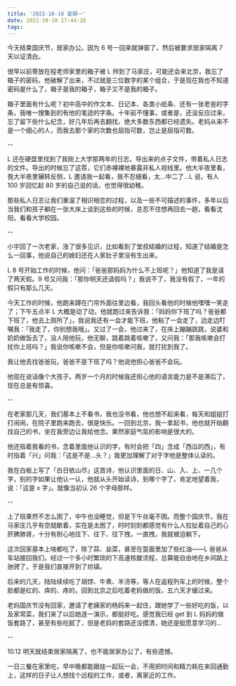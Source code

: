 ```yaml
---
title: '2022-10-10 星期一'
date: 2022-10-10 17:44:16
tags:
---
```


今天结束国庆节，居家办公。因为 6 号一回来就弹窗了，然后被要求居家隔离 7 天以证清白。

很早以前寄放在程老师家里的箱子被 L 拎到了马家庄，可能还会来北京，我忘了箱子的密码，他破解了出来，不过就是三位数字的某个组合，于是现在我也不知道密码是什么了，箱子是我的箱子，箱子又不是我的箱子。

箱子里面有什么呢？初中高中的作文本、日记本、各类小纸条、还有一张老爸的字条，我唯一搜集到的有他的笔迹的字条。十年前不懂事，或者是，还没反应过来，忘了留下些什么纪念，好几年后再去翻找，绝大多数东西都已经遗失。老妈从来不是一个细心的人，而我去那个家的次数也屈指可数，岂止是屈指可数。

--

L 还在硬盘里找到了我刚上大学那两年的日志，导出来的点子文件，带着私人日志的文件。导出的时候忘了这茬，它们赤裸裸地暴露非私人视线里。他大半夜里看，我大半夜里辗转反侧，L 邀请我一起看，我不忍细看，太...中二了...L 说，有人 100 岁回忆起 80 岁的自己说的话，也觉得很幼稚。

那些私人日志让我们重温了相识相恋的过程，以及一些不可描述的事件，多年以后当我们和孩子躺在一张大床上谈到这些的时候，总忍不住想再回去一趟，看看沈阳，看看大学校园。

--

小宇回了一次老家，涨了很多见识，比如看到了堂叔结婚的过程，知道了结婚是怎么一回事，他说自己的媳妇还在人家肚子里没有生出来。

L 8 号开始工作的时候，他问：「爸爸那妈妈为什么不上班呢？」他知道了我是请了两天假。9 号又问我：「那你明天还请假吗？」我说不了，我没有假了，一年的假只有那么几天。

今天工作的时候，他跑来蹲在门帘外面往里边看，我回头看他的时候他嘿嘿一笑走了；下午五点半 L 大概是动了动，他就跑过来告诉我：「妈妈你下班了吗？爸爸都下班了，他去上厕所了」，我说我还有一会才能下班，他粘了一会走了，边走边叮嘱我：「我走了，你别想我哦」。又过了一会，他过来了，在床上蹦蹦跳跳，说婆和奶奶做饭去了，没人陪他玩，他无聊，跳着跳着咳嗽了，又问我：「那我咳嗽会打扰你上班吗？」我说你咳嗽不会，但是你咳嗽问我，就打扰到我了。

我让他去找爸爸玩，爸爸不是下班了吗？他说他担心爸爸不会玩。

他现在说话像个大孩子。两岁一个月的时候我还担心他的语言能力是不是滞后了，现在总是有惊喜。

--

在老家那几天，我们基本上不看书，我也没书看，他也想不起来看，每天和姐姐打打闹闹，在院子里跑来跑去，很是快乐。一回到北京，我一拿起书，他也就开始翻找自己的书，坐在我旁边让我给他念。果然家庭气氛的影响是很大的。

他还指着我看的书，念着里面他认识的字，有时会把「四」念成「西瓜的西」，有时指着「兴」问我：「这是不是...头？」我更加理解了对于字他是整体认读的。

我在白板上写了「白日依山尽」这首诗，他认识里面的日、山、入、上、一几个字，别的字如果让他认一认，他就从头开始读诗，到哪个字了，肯定地望着我，说：「这是 x 字」。就像当初认 26 个字母那样。

--

上了班果然不怎么困了，中午也没睡觉，但是下午丝毫不困。而整个国庆节，我在马家庄几乎有空就歇着，实在是太困了，时时刻刻都感觉有什么人拉扯着自己的心肝脾肺肾，十分有耐心地往下、往下、往下拽，一直拽，我就被迫躺下。

这次回家基本上啥都吃了，除了蒜、韭菜，甚至在踅面里加了些红油——L 爸爸从车站接回我们，经过一个多小时繁琐的下高速核酸流程，总算能自由地在乡间路上驰骋了，于是我们直接开到了坊镇。

后来的几天，陆陆续续吃了胡饽、牛煮、羊汤等，等人在返程列车上的时候，整个脸都是红的、痒的、疼的，回到北京之后吃着老妈做的饭，五六天才缓过来。

老妈国庆节没有回家，邀请了老姨家的杨妈来一起住，跟她学了一些好吃的饭，以及家常菜，我们来了以后她逐一演示，都挺好吃。感觉我已经 get 到 L 妈妈的做饭套路了，甚至有些吃腻了，但是老妈的套路还没摸清，她还是挺愿意学习的...

--

10.12 明天就结束居家隔离了，也不能居家办公了，有些遗憾。

一日三餐在家里吃，早中晚都能跟娃一起玩一会，不用把时间和精力耗在来回通勤上，这样的日子让人想找个远程的工作，或者，离家近的工作。 
